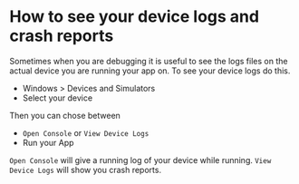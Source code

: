 # How to see your device logs and crash reports

Sometimes when you are debugging it is useful to see the logs files on the actual device you are running your app on. To see your device logs do this.

- Windows > Devices and Simulators
- Select your device

Then you can chose between 
- `Open Console` or `View Device Logs`
- Run your App

`Open Console` will give a running log of your device while running. `View Device Logs` will show you crash reports.

